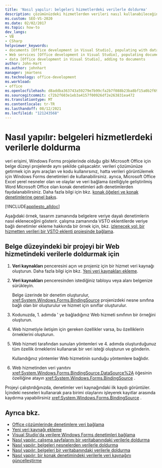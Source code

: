 ```yaml
---
title: 'Nasıl yapılır: belgeleri hizmetlerdeki verilerle doldurma'
description: çözümünüzdeki hizmetlerden verileri nasıl kullanabileceğinizi ve verileri bir belgede göstermek için Windows Forms denetimlerini nasıl kullanabileceğinizi öğrenin.
ms.custom: SEO-VS-2020
ms.date: 02/02/2017
ms.topic: how-to
dev_langs:
- VB
- CSharp
helpviewer_keywords:
- documents [Office development in Visual Studio], populating with data
- Web services [Office development in Visual Studio], populating documents
- data [Office development in Visual Studio], adding to documents
author: John-Hart
ms.author: johnhart
manager: jmartens
ms.technology: office-development
ms.workload:
- office
ms.openlocfilehash: d8addba363743a59279e7b99cfa2b7f088b23ba8bf15a0b2f6917ed365f54962
ms.sourcegitcommit: c72b2f603e1eb3a4157f00926df2e263831ea472
ms.translationtype: MT
ms.contentlocale: tr-TR
ms.lasthandoff: 08/12/2021
ms.locfileid: "121243568"
---
```

# <a name="how-to-populate-documents-with-data-from-services"></a>Nasıl yapılır: belgeleri hizmetlerdeki verilerle doldurma

veri erişimi, Windows Forms projelerinde olduğu gibi Microsoft Office için belge düzeyi projelerde aynı şekilde çalışacaktır. verileri çözümünüze getirmek için aynı araçları ve kodu kullanırsınız, hatta verileri görüntülemek için Windows Forms denetimleri de kullanabilirsiniz. ayrıca, Microsoft Office Excel yerel nesneler olan ve olaylar ve veri bağlama özelliğiyle geliştirilmiş Word Microsoft Office olan konak denetimleri adlı denetimlerden faydalanabilirsiniz. Daha fazla bilgi için bkz. [konak öğeleri ve konak denetimlerine genel bakış](../vsto/host-items-and-host-controls-overview.md).

[!INCLUDE[appliesto_alldoc](../vsto/includes/appliesto-alldoc-md.md)]

Aşağıdaki örnek, tasarım zamanında belgelere veriye dayalı denetimlerin nasıl ekleneceğini gösterir. çalışma zamanında VSTO eklentilerde veriye bağlı denetimler ekleme hakkında bir örnek için, bkz. [izlenecek yol: bir hizmetten verileri bir VSTO eklenti projesinde bağlama](../vsto/walkthrough-binding-to-data-from-a-service-in-a-vsto-add-in-project.md).

## <a name="to-populate-a-document-level-project-with-data-from-a-web-service"></a>Belge düzeyindeki bir projeyi bir Web hizmetindeki verilerle doldurmak için

1. **Veri kaynakları** penceresini açın ve projeniz için bir hizmet veri kaynağı oluşturun. Daha fazla bilgi için bkz. [Yeni veri kaynakları ekleme](../data-tools/add-new-data-sources.md).

2. **Veri kaynakları** penceresinden istediğiniz tabloyu veya alanı belgenize sürükleyin.

     Belge üzerinde bir denetim oluşturulur, <xref:System.Windows.Forms.BindingSource> projenizdeki nesne sınıfına bağlı olan bir oluşturulur ve hizmet için sınıflar oluşturulur.

3. Kodunuzda, 1. adımda ' ye bağladığınız Web hizmeti sınıfının bir örneğini oluşturun.

4. Web hizmetiyle iletişim için gereken özellikler varsa, bu özelliklerin örneklerini oluşturun.

5. Web hizmeti tarafından sunulan yöntemleri ve 4. adımda oluşturduğunuz tüm özellik örneklerini kullanarak bir veri isteği oluşturun ve gönderin.

     Kullandığınız yöntemler Web hizmetinin sunduğu yöntemlere bağlıdır.

6. Web hizmetinden veri yanıtını <xref:System.Windows.Forms.BindingSource.DataSource%2A> öğesinin özelliğine atayın <xref:System.Windows.Forms.BindingSource> .

Projeyi çalıştırdığınızda, denetimler veri kaynağındaki ilk kaydı görüntüler. İçindeki nesneleri kullanarak para birimi olaylarını işleyerek kayıtlar arasında kaydırma yapabilirsiniz <xref:System.Windows.Forms.BindingSource> .

## <a name="see-also"></a>Ayrıca bkz.

- [Office çözümlerinde denetimlere veri bağlama](../vsto/binding-data-to-controls-in-office-solutions.md)
- [Yeni veri kaynağı ekleme](../data-tools/add-new-data-sources.md)
- [Visual Studio'da verilere Windows Forms denetimleri bağlama](../data-tools/bind-windows-forms-controls-to-data-in-visual-studio.md)
- [Nasıl yapılır: çalışma sayfalarını bir veritabanındaki verilerle doldurma](../vsto/how-to-populate-worksheets-with-data-from-a-database.md)
- [Nasıl yapılır: belgeleri nesnelerden verilerle doldurma](../vsto/how-to-populate-documents-with-data-from-objects.md)
- [Nasıl yapılır: belgeleri bir veritabanındaki verilerle doldurma](../vsto/how-to-populate-documents-with-data-from-a-database.md)
- [Nasıl yapılır: bir konak denetimindeki verilerle veri kaynağını güncelleştirme](../vsto/how-to-update-a-data-source-with-data-from-a-host-control.md)